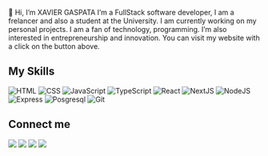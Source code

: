 📌 Hi, I’m XAVIER GASPATA
I’m a FullStack software developer, I am a frelancer and also a student at the University. I am currently working on my personal projects. I am a fan of technology, programming. I’m also interested in entrepreneurship and innovation. You can visit my website with a click on the button above.

## My Skills

![HTML](https://img.shields.io/badge/HTML-222?style=for-the-badge&logo=html5) ![CSS](https://img.shields.io/badge/CSS-222?style=for-the-badge&logo=css3&logoColor=1572B6) ![JavaScript](https://img.shields.io/badge/JavaScript-222?style=for-the-badge&logo=javascript) ![TypeScript](https://img.shields.io/badge/TypeScript-222?style=for-the-badge&logo=typescript) ![React](https://img.shields.io/badge/React-222?style=for-the-badge&logo=react) ![NextJS](https://img.shields.io/badge/Nextjs-222?style=for-the-badge&logo=nextdotjs) ![NodeJS](https://img.shields.io/badge/NodeJS-222?style=for-the-badge&logo=node.js) ![Express](https://img.shields.io/badge/Express-222?style=for-the-badge&logo=express) ![Posgresql](https://img.shields.io/badge/Postgresql-222?style=for-the-badge&logo=postgresql) ![Git](https://img.shields.io/badge/Git-222?style=for-the-badge&logo=git)

## Connect me

[![](https://img.shields.io/badge/Email-222?style=for-the-badge&logo=gmail)](mailto:xaviergaspa123@gmail.com) [![](https://img.shields.io/badge/Website-222?style=for-the-badge&logo=brave)](https://xaviergaspata.live) [![](https://img.shields.io/badge/Twitter-222?style=for-the-badge&logo=twitter)](https://twitter.com/xavii072) [![](https://img.shields.io/badge/LinkedIn-222?style=for-the-badge&logo=linkedin&logoColor=0077B5)](https://linkedin.com/in/xavier-gaspata)


<!---
xavii07/xavii07 is a ✨ special ✨ repository because its `README.md` (this file) appears on your GitHub profile.
You can click the Preview link to take a look at your changes.
--->
